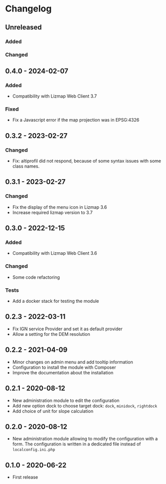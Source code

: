 # Changelog

<!--
Format from https://keepachangelog.com/en/1.0.0/
added, fixed, changed, removed, deprecated, security
with some extra keywords : backend, tests, test, translation, funders, important
-->

## Unreleased

### Added

### Changed

## 0.4.0 - 2024-02-07

### Added

* Compatibility with Lizmap Web Client 3.7

### Fixed

* Fix a Javascript error if the map projection was in EPSG:4326

## 0.3.2 - 2023-02-27

### Changed

* Fix: altiprofil did not respond, because of some syntax issues with some class names.

## 0.3.1 - 2023-02-27

### Changed

* Fix the display of the menu icon in Lizmap 3.6
* Increase required lizmap version to 3.7

## 0.3.0 - 2022-12-15

### Added

* Compatibility with Lizmap Web Client 3.6

### Changed

* Some code refactoring

### Tests

* Add a docker stack for testing the module

## 0.2.3 - 2022-03-11

* Fix IGN service Provider and set it as default provider
* Allow a setting for the DEM resolution

## 0.2.2 - 2021-04-09

* Minor changes on admin menu and add tooltip information
* Configuration to install the module with Composer
* Improve the documentation about the installation

## 0.2.1 - 2020-08-12

* New administration module to edit the configuration
* Add new option dock to choose target dock: `dock`, `minidock`, `rightdock`
* Add choice of unit for slope calculation

## 0.2.0 - 2020-08-12

* New administration module allowing to modify the configuration with a form.
  The configuration is written in a dedicated file instead of `localconfig.ini.php`

## 0.1.0 - 2020-06-22

* First release
